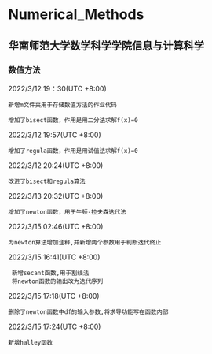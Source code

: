 # Numerical_Methods
## 华南师范大学数学科学学院信息与计算科学

### **数值方法**

2022/3/12 19：30(UTC +8:00)

    新增m文件夹用于存储数值方法的作业代码

    增加了bisect函数，作用是用二分法求解f(x)=0
2022/3/12 19:57(UTC +8:00)
    
    增加了regula函数，作用是用试值法求解f(x)=0
    
2022/3/12 20:24(UTC +8:00)

    改进了bisect和regula算法

2022/3/13 20:32(UTC +8:00)

    增加了newton函数，用于牛顿-拉夫森迭代法
    
2022/3/15 02:46(UTC +8:00)

    为newton算法增加注释,并新增两个参数用于判断迭代终止
    
2022/3/15 16:41(UTC +8:00)

     新增secant函数,用于割线法
     将newton函数的输出改为迭代序列

2022/3/15 17:18(UTC +8:00)

    删除了newton函数中df的输入参数,将求导功能写在函数内部
    
2022/3/15 17:24(UTC +8:00)

    新增halley函数
